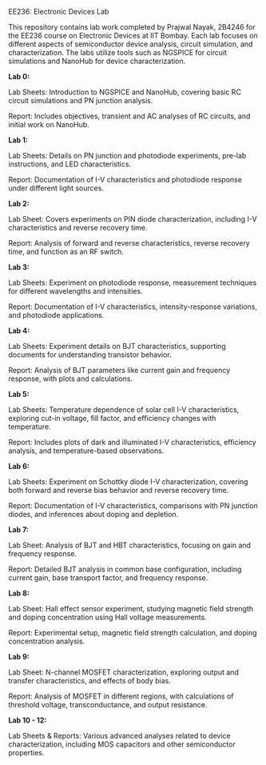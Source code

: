 EE236: Electronic Devices Lab

This repository contains lab work completed by Prajwal Nayak, 2B4246 for the EE236 course on Electronic Devices at IIT Bombay. Each lab focuses on different aspects of semiconductor device analysis, circuit simulation, and characterization. The labs utilize tools such as NGSPICE for circuit simulations and NanoHub for device characterization.

**Lab 0:**

Lab Sheets: Introduction to NGSPICE and NanoHub, covering basic RC circuit simulations and PN junction analysis.

Report: Includes objectives, transient and AC analyses of RC circuits, and initial work on NanoHub.

**Lab 1:**

Lab Sheets: Details on PN junction and photodiode experiments, pre-lab instructions, and LED characteristics.

Report: Documentation of I-V characteristics and photodiode response under different light sources.

**Lab 2:**

Lab Sheet: Covers experiments on PIN diode characterization, including I-V characteristics and reverse recovery time.

Report: Analysis of forward and reverse characteristics, reverse recovery time, and function as an RF switch.

**Lab 3:**

Lab Sheets: Experiment on photodiode response, measurement techniques for different wavelengths and intensities.

Report: Documentation of I-V characteristics, intensity-response variations, and photodiode applications.

**Lab 4:**

Lab Sheets: Experiment details on BJT characteristics, supporting documents for understanding transistor behavior.

Report: Analysis of BJT parameters like current gain and frequency response, with plots and calculations.

**Lab 5:**

Lab Sheets: Temperature dependence of solar cell I-V characteristics, exploring cut-in voltage, fill factor, and efficiency changes with temperature.

Report: Includes plots of dark and illuminated I-V characteristics, efficiency analysis, and temperature-based observations.

**Lab 6:**

Lab Sheets: Experiment on Schottky diode I-V characterization, covering both forward and reverse bias behavior and reverse recovery time.

Report: Documentation of I-V characteristics, comparisons with PN junction diodes, and inferences about doping and depletion.

**Lab 7:**

Lab Sheet: Analysis of BJT and HBT characteristics, focusing on gain and frequency response.

Report: Detailed BJT analysis in common base configuration, including current gain, base transport factor, and frequency response.

**Lab 8:**

Lab Sheet: Hall effect sensor experiment, studying magnetic field strength and doping concentration using Hall voltage measurements.

Report: Experimental setup, magnetic field strength calculation, and doping concentration analysis.

**Lab 9:**

Lab Sheet: N-channel MOSFET characterization, exploring output and transfer characteristics, and effects of body bias.

Report: Analysis of MOSFET in different regions, with calculations of threshold voltage, transconductance, and output resistance.

**Lab 10 - 12:**

Lab Sheets & Reports: Various advanced analyses related to device characterization, including MOS capacitors and other semiconductor properties. ​

